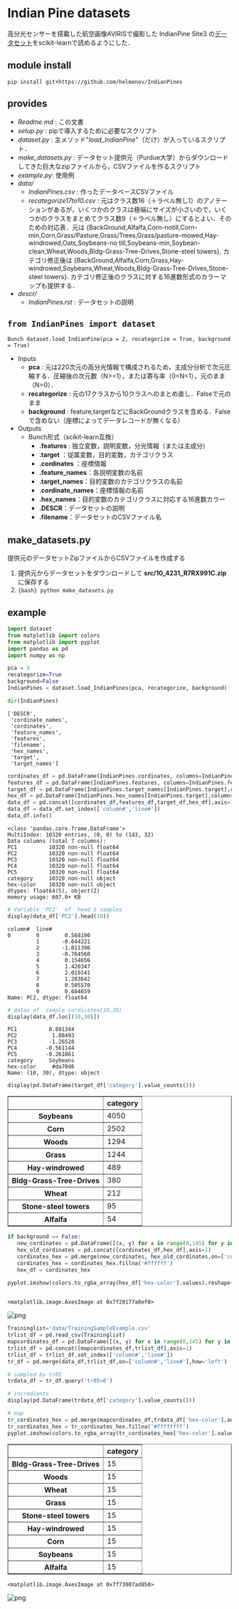# Indian Pine datasets

高分光センサーを搭載した航空画像AVIRISで撮影した IndianPine Site3 の[データセット]をscikit-learnで読めるようにした．

[データセット]:https://purr.purdue.edu/publications/1947/1

## module install

```{shell}
pip install git+https://github.com/helmenov/IndianPines
```

## provides

- *Readme.md* : この文書
- *setup.py* : pipで導入するために必要なスクリプト
- *dataset.py* : 主メソッド"*load_IndianPine*"（だけ）が入っているスクリプト．
- *make_datasets.py* : データセット提供元（Purdue大学）からダウンロードしてきた巨大なzipファイルから，CSVファイルを作るスクリプト
- *example.py*: 使用例
- *data/*
  - *IndianPines.csv* : 作ったデータベースCSVファイル
  - *recategorize17to10.csv* : 元はクラス数16（＋ラベル無し1）のアノテーションがあるが，いくつかのクラスは極端にサイズが小さいので，いくつかのクラスをまとめてクラス数9（＋ラベル無し）にするとよい．そのための対応表．元は {BackGround,Alfalfa,Corn-notill,Corn-min,Corn,Grass/Pasture,Grass/Trees,Grass/pasture-mowed,Hay-windrowed,Oats,Soybeans-no
till,Soybeans-min,Soybean-clean,Wheat,Woods,Bldg-Grass-Tree-Drives,Stone-steel towers}, カテゴリ修正後は {BackGround,Alfalfa,Corn,Grass,Hay-windrowed,Soybeans,Wheat,Woods,Bldg-Grass-Tree-Drives,Stone-steel towers}. カテゴリ修正後のクラスに対する16進数形式のカラーマップも提供する．
- *descr/*
  - *IndianPines.rst* : データセットの説明

## ```from IndianPines import dataset```

```{python}
Bunch dataset.load_IndianPine(pca = 2, recategorize = True, background = True)
```

- Inputs
  - **pca** : 元は220次元の高分光情報で構成されるため，主成分分析で次元圧縮する．圧縮後の次元数（N>=1），または寄与率（0<N<1），元のまま（N=0）．
  - **recategorize** : 元の17クラスから10クラスへのまとめ直し．Falseで元のまま
  - **background** : feature,targetなどにBackGroundクラスを含める．Falseで含めない（座標によってデータレコードが無くなる）
- Outputs
  - Bunch形式（scikit-learn互換）
    - **.features** : 独立変数，説明変数，分光情報（または主成分）
    - **.target** ：従属変数，目的変数，カテゴリクラス
    - **.cordinates** ：座標情報
    - **.feature_names**：各説明変数の名前
    - **.target_names**：目的変数のカテゴリクラスの名前
    - **.cordinate_names**：座標情報の名前
    - **.hex_names**：目的変数のカテゴリクラスに対応する16進数カラー
    - **.DESCR**：データセットの説明
    - **.filename**：データセットのCSVファイル名

## make_datasets.py

提供元のデータセットZipファイルからCSVファイルを作成する

1. 提供元からデータセットをダウンロードして **src/10_4231_R7RX991C.zip** に保存する
2. ```{bash} python make_datasets.py```


## example

```python
import dataset
from matplotlib import colors
from matplotlib import pyplot
import pandas as pd
import numpy as np

pca = 5
recategorize=True
background=False
IndianPines = dataset.load_IndianPines(pca, recategorize, background)
```


```python
dir(IndianPines)
```




    ['DESCR',
     'cordinate_names',
     'cordinates',
     'feature_names',
     'features',
     'filename',
     'hex_names',
     'target',
     'target_names']




```python
cordinates_df = pd.DataFrame(IndianPines.cordinates, columns=IndianPines.cordinate_names)
features_df = pd.DataFrame(IndianPines.features, columns=IndianPines.feature_names)
target_df = pd.DataFrame(IndianPines.target_names[IndianPines.target],columns=['category'])
hex_df = pd.DataFrame(IndianPines.hex_names[IndianPines.target],columns=['hex-color'])
data_df = pd.concat([cordinates_df,features_df,target_df,hex_df],axis=1)
data_df = data_df.set_index(['column#','line#'])
data_df.info()
```

    <class 'pandas.core.frame.DataFrame'>
    MultiIndex: 10320 entries, (0, 0) to (143, 32)
    Data columns (total 7 columns):
    PC1          10320 non-null float64
    PC2          10320 non-null float64
    PC3          10320 non-null float64
    PC4          10320 non-null float64
    PC5          10320 non-null float64
    category     10320 non-null object
    hex-color    10320 non-null object
    dtypes: float64(5), object(2)
    memory usage: 607.0+ KB



```python
# Variable 'PC2'  of  head 5 samples
display(data_df['PC2'].head(10))
```


    column#  line#
    0        0        0.568190
             1       -0.644221
             2       -1.011396
             3       -0.764560
             4        0.154656
             5        1.420347
             6        2.019141
             7        1.283642
             8        0.505570
             9        0.684659
    Name: PC2, dtype: float64



```python
# datas of  sample cordicates(10,30) 
display(data_df.loc[(10,30)])
```


    PC1          0.891344
    PC2           1.88493
    PC3          -1.26528
    PC4         -0.561144
    PC5         -0.261861
    category     Soybeans
    hex-color     #da70d6
    Name: (10, 30), dtype: object



```python
display(pd.DataFrame(target_df['category'].value_counts()))
```


<div>
<style scoped>
    .dataframe tbody tr th:only-of-type {
        vertical-align: middle;
    }

    .dataframe tbody tr th {
        vertical-align: top;
    }

    .dataframe thead th {
        text-align: right;
    }
</style>
<table border="1" class="dataframe">
  <thead>
    <tr style="text-align: right;">
      <th></th>
      <th>category</th>
    </tr>
  </thead>
  <tbody>
    <tr>
      <th>Soybeans</th>
      <td>4050</td>
    </tr>
    <tr>
      <th>Corn</th>
      <td>2502</td>
    </tr>
    <tr>
      <th>Woods</th>
      <td>1294</td>
    </tr>
    <tr>
      <th>Grass</th>
      <td>1244</td>
    </tr>
    <tr>
      <th>Hay-windrowed</th>
      <td>489</td>
    </tr>
    <tr>
      <th>Bldg-Grass-Tree-Drives</th>
      <td>380</td>
    </tr>
    <tr>
      <th>Wheat</th>
      <td>212</td>
    </tr>
    <tr>
      <th>Stone-steel towers</th>
      <td>95</td>
    </tr>
    <tr>
      <th>Alfalfa</th>
      <td>54</td>
    </tr>
  </tbody>
</table>
</div>



```python
if background == False:
   new_cordinates = pd.DataFrame([(x, y) for x in range(0,145) for y in range(0,145)],columns=['column#','line#'])
   hex_old_cordinates = pd.concat([cordinates_df,hex_df],axis=1)
   cordinates_hex = pd.merge(new_cordinates, hex_old_cordinates,on=['column#','line#'],how='left')
   cordinates_hex = cordinates_hex.fillna('#ffffff')
   hex_df = cordinates_hex

pyplot.imshow(colors.to_rgba_array(hex_df['hex-color'].values).reshape([145,145,4]))
                                                                
```




    <matplotlib.image.AxesImage at 0x7f28177a8ef0>




![png](output_6_1.png)

```python
Traininglist='data/TrainingSampleExample.csv'
trlist_df = pd.read_csv(Traininglist)
mapcordinates_df = pd.DataFrame([(x, y) for x in range(0,145) for y in range(0,145)],columns=['column#','line#'])
trlist_df = pd.concat([mapcordinates_df,trlist_df],axis=1)
trlist_df = trlist_df.set_index(['column#','line#'])
tr_df = pd.merge(data_df,trlist_df,on=['column#','line#'],how='left')

# sampled by tr05
trdata_df = tr_df.query('tr05>0')

# incredients
display(pd.DataFrame(trdata_df['category'].value_counts()))

# map
tr_cordinates_hex = pd.merge(mapcordinates_df,trdata_df['hex-color'],on=['column#','line#'],how='left')
tr_cordinates_hex = tr_cordinates_hex.fillna('#ffffffff')
pyplot.imshow(colors.to_rgba_array(tr_cordinates_hex['hex-color'].values).reshape([145,145,4]))
```

<div>
<style scoped>
    .dataframe tbody tr th:only-of-type {
        vertical-align: middle;
    }

    .dataframe tbody tr th {
        vertical-align: top;
    }

    .dataframe thead th {
        text-align: right;
    }
</style>
<table border="1" class="dataframe">
  <thead>
    <tr style="text-align: right;">
      <th></th>
      <th>category</th>
    </tr>
  </thead>
  <tbody>
        <tr>
      <th>Bldg-Grass-Tree-Drives</th>
      <td>15</td>
    </tr>
    <tr>
      <th>Woods</th>
      <td>15</td>
    </tr>
    <tr>
      <th>Wheat</th>
      <td>15</td>
    </tr>
    <tr>
      <th>Grass</th>
      <td>15</td>
    </tr>
    <tr>
      <th>Stone-steel towers</th>
      <td>15</td>
    </tr>
    <tr>
            <th>Hay-windrowed</th>
      <td>15</td>
    </tr>
    <tr>
      <th>Corn</th>
      <td>15</td>
    </tr>
    <tr>
      <th>Soybeans</th>
      <td>15</td>
    </tr>
    <tr>
      <th>Alfalfa</th>
      <td>15</td>
    </tr>
  </tbody>
</table>
</div>




    <matplotlib.image.AxesImage at 0x7f73007ad050>




![png](output_7_2.png)

